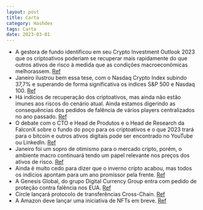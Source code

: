 ```yaml
---
layout: post
title: Carta
category: Hashdex
tags: Carta
date: 2023-03-01
---
```


- A gestora de fundo identificou em seu Crypto Investment Outlook 2023 que os criptoativos poderiam se recuperar mais rapidamente do que outros ativos de risco à medida que as condições macroeconômicas melhorassem. 
<a href="#" onclick="search_on_pdf('Caro investidor, Uma das possibilidades que identificamos em nosso Crypto Investment Outlook 2023, ')">Ref</a>
- Janeiro ilustrou bem essa tese, com o Nasdaq Crypto Index subindo 37,7% e superando de forma significativa os índices S&P 500 e Nasdaq 100.
<a href="#" onclick="search_on_pdf('mais rapidamente do que outros ativos de risco à medida que as condições macroeconômicas melhorasse')">Ref</a>
- Há indícios de recuperação dos criptoativos, mas ainda não estão imunes aos riscos do cenário atual. Ainda estamos digerindo as consequências dos pedidos de falência de vários players centralizados no ano passado. 
<a href="#" onclick="search_on_pdf('100. Os criptoativos certamente ainda não estão imunes aos riscos do cenário atual, já que ainda e')">Ref</a>
- O debate com o CTO e Head de Produtos e o Head de Research da FalconX sobre o fundo do poço para os criptoativos e o que 2023 trará para o bitcoin e outros ativos digitais pode ser encontrado no YouTube ou LinkedIn.
<a href="#" onclick="search_on_pdf('se juntou ao Head de Research da FalconX, David Lawant, para discutir se chegamos ou não ao fundo d')">Ref</a>
- Janeiro foi um sopro de otimismo para o mercado cripto, porém, o ambiente macro continuará tendo um papel relevante nos preços dos ativos de risco. 
<a href="#" onclick="search_on_pdf('mais rapidamente do que outros ativos de risco à medida que as condições macroeconômicas melhorasse')">Ref</a>
- Ainda é muito cedo para dizer que o inverno cripto acabou, mas todos os indícios apontam para um ano promissor pela frente.
<a href="#" onclick="search_on_pdf('Caro investidor, Uma das possibilidades que identificamos em nosso Crypto Investment Outlook 2023, ')">Ref</a>
- A Genesis Global, do grupo Digital Currency Group entra com pedido de proteção contra falência nos EUA.
<a href="#" onclick="search_on_pdf('completas sobre o que este ano trará para os criptoativos em nosso Crypto Investment Outlook 2023 e')">Ref</a>
- Circle lançará protocolo de transferências Cross-Chain.
<a href="#" onclick="search_on_pdf('Circle lançará protocolo de transferências Cross-Chain Jeremy Allaire, CEO da Circle, anunciou que ')">Ref</a>
- A Amazon deve lançar uma iniciativa de NFTs em breve.
<a href="#" onclick="search_on_pdf('e eficiência para aplicativos criados em sua stablecoin, o USDC. Amazon deve lançar iniciativa envo')">Ref</a>
